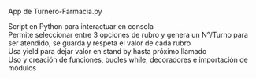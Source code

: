 App de Turnero-Farmacia.py

Script en Python para interactuar en consola<br>
Permite seleccionar entre 3 opciones de rubro y genera un N°/Turno para ser atendido, se guarda y respeta el valor de cada rubro<br>
Usa yield para dejar valor en stand by hasta próximo llamado<br>
Uso y creación de funciones, bucles while, decoradores e importación de módulos
